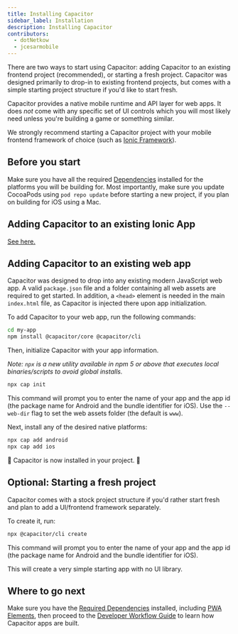 ```yaml
---
title: Installing Capacitor
sidebar_label: Installation
description: Installing Capacitor
contributors:
  - dotNetkow
  - jcesarmobile
---
```


There are two ways to start using Capacitor: adding Capacitor to an existing frontend project (recommended), or starting a fresh project. Capacitor was designed primarily to drop-in to existing frontend projects, but comes with a simple starting project structure if you'd like to start fresh.

Capacitor provides a native mobile runtime and API layer for web apps. It does _not_ come with any specific set of UI controls which you will most likely need unless you're building a game or something similar.

We strongly recommend starting a Capacitor project with your mobile frontend framework of choice (such as [Ionic Framework](https://ionicframework.com/)).

## Before you start

Make sure you have all the required [Dependencies](getting-started/dependencies.md) installed for the platforms you will be building for. Most importantly, make sure you update CocoaPods using `pod repo update` before starting a new project, if you plan on building for iOS using a Mac.

## Adding Capacitor to an existing Ionic App

[See here.](getting-started/with-ionic.md)

## Adding Capacitor to an existing web app

Capacitor was designed to drop into any existing modern JavaScript web app. A valid `package.json` file and a folder containing all web assets are required to get started. In addition, a `<head>` element is needed in the main `index.html` file, as Capacitor is injected there upon app initialization.

To add Capacitor to your web app, run the following commands:

```bash
cd my-app
npm install @capacitor/core @capacitor/cli
```

Then, initialize Capacitor with your app information.

_Note: `npx` is a new utility available in npm 5 or above that executes local binaries/scripts to avoid global installs._

```bash
npx cap init
```

This command will prompt you to enter the name of your app and the app id (the package name for Android and the bundle identifier for iOS). Use the `--web-dir` flag to set the web assets folder (the default is `www`).

Next, install any of the desired native platforms:

```bash
npx cap add android
npx cap add ios
```

🎉 Capacitor is now installed in your project. 🎉

## Optional: Starting a fresh project

Capacitor comes with a stock project structure if you'd rather start fresh and plan to add a UI/frontend framework separately.

To create it, run:

```bash
npx @capacitor/cli create
```

This command will prompt you to enter the name of your app and the app id (the package name for Android and the bundle identifier for iOS).

This will create a very simple starting app with no UI library.

## Where to go next

Make sure you have the [Required Dependencies](getting-started/dependencies.md) installed, including [PWA Elements](web/pwa-elements.md), then proceed to the [Developer Workflow Guide](basics/workflow.md) to learn how Capacitor apps are built.

